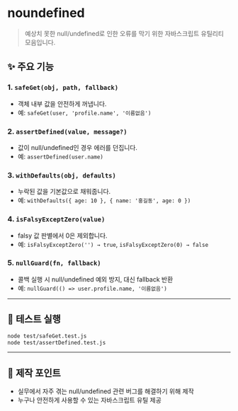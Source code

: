 # noundefined

> 예상치 못한 null/undefined로 인한 오류를 막기 위한 자바스크립트 유틸리티 모음입니다.

## ✨ 주요 기능

### 1. `safeGet(obj, path, fallback)`
- 객체 내부 값을 안전하게 꺼냅니다.
- 예: `safeGet(user, 'profile.name', '이름없음')`

### 2. `assertDefined(value, message?)`
- 값이 null/undefined인 경우 에러를 던집니다.
- 예: `assertDefined(user.name)`

### 3. `withDefaults(obj, defaults)`
- 누락된 값을 기본값으로 채워줍니다.
- 예: `withDefaults({ age: 10 }, { name: '홍길동', age: 0 })`

### 4. `isFalsyExceptZero(value)`
- falsy 값 판별에서 0은 제외합니다.
- 예: `isFalsyExceptZero('') → true`, `isFalsyExceptZero(0) → false`

### 5. `nullGuard(fn, fallback)`
- 콜백 실행 시 null/undefined 예외 방지, 대신 fallback 반환
- 예: `nullGuard(() => user.profile.name, '이름없음')`

---

## 🧪 테스트 실행

```bash
node test/safeGet.test.js
node test/assertDefined.test.js
```

---

## 👀 제작 포인트

- 실무에서 자주 겪는 null/undefined 관련 버그를 해결하기 위해 제작
- 누구나 안전하게 사용할 수 있는 자바스크립트 유틸 제공